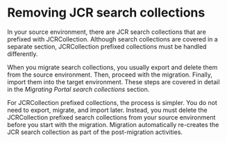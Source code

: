 # Removing JCR search collections

In your source environment, there are JCR search collections that are prefixed with JCRCollection. Although search collections are covered in a separate section, JCRCollection prefixed collections must be handled differently.

When you migrate search collections, you usually export and delete them from the source environment. Then, proceed with the migration. Finally, import them into the target environment. These steps are covered in detail in the *Migrating Portal search collections* section.

For JCRCollection prefixed collections, the process is simpler. You do not need to export, migrate, and import later. Instead, you must delete the JCRCollection prefixed search collections from your source environment before you start with the migration. Migration automatically re-creates the JCR search collection as part of the post-migration activities.


